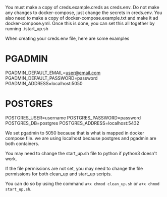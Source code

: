 You must make a copy of creds.example.creds as creds.env.
Do not make any changes to docker-compose, just change the secrets in creds.env.
You also need to make a copy of docker-compose.example.txt and make it ad docker-compose.yml.
Once this is done, you can set this all together by running ./start_up.sh

When creating your creds.env file, here are some examples

# PGADMIN
PGADMIN_DEFAULT_EMAIL=user@email.com
PGADMIN_DEFAULT_PASSWORD=password
PGADMIN_ADDRESS=localhost:5050

# POSTGRES
POSTGRES_USER=username
POSTGRES_PASSWORD=password
POSTGRES_DB=postgres
POSTGRES_ADDRESS=localhost:5432

We set pgadmin to 5050 because that is what is mapped in docker compose file.
we are using localhost because postgres and pgadmin are both containers.

You may need to change the start_up.sh file to python if python3 doesn't work.

If the file permissions are not set, you may need to change the file permissions for both clean_up and start_up scripts.

You can do so by using the command `a+x chmod clean_up.sh` or `a+x chmod start_up.sh`.
